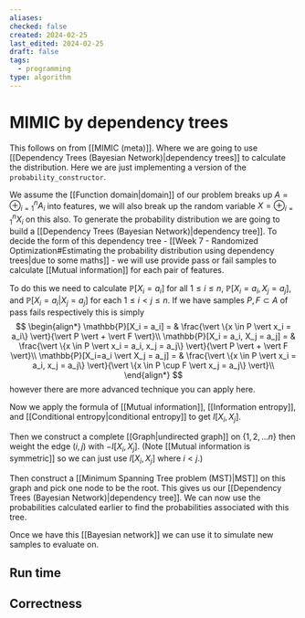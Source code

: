 ```yaml
---
aliases: 
checked: false
created: 2024-02-25
last_edited: 2024-02-25
draft: false
tags:
  - programming
type: algorithm
---
```

# MIMIC by dependency trees

This follows on from [[MIMIC (meta)]]. Where we are going to use [[Dependency Trees (Bayesian Network)|dependency trees]] to calculate the distribution. Here we are just implementing a version of the `probability_constructor`.

We assume the [[Function domain|domain]] of our problem breaks up $A = \oplus_{i=1}^n A_i$ into features, we will also break up the random variable $X=\oplus_{i=1}^n X_i$ on this also. To generate the probability distribution we are going to build a [[Dependency Trees (Bayesian Network)|dependency tree]]. To decide the form of this dependency tree - [[Week 7 - Randomized Optimization#Estimating the probability distribution using dependency trees|due to some maths]] - we will use provide pass or fail samples to calculate [[Mutual information]] for each pair of features.

To do this we need to calculate $\mathbb{P}[X_i = a_i]$ for all $1 \leq i \leq n$, $\mathbb{P}[X_i = a_i, X_j = a_j]$, and $\mathbb{P}[X_i=a_i \vert X_j = a_j]$ for each $1 \leq i < j \leq n$. If we have samples $P, F \subset A$ of pass fails respectively this is simply 
$$
\begin{align*}
\mathbb{P}[X_i = a_i] = & \frac{\vert \{x \in P \vert x_i = a_i\} \vert}{\vert P \vert + \vert F \vert}\\
\mathbb{P}[X_i = a_i, X_j = a_j] = & \frac{\vert \{x \in P \vert x_i = a_i, x_j = a_j\} \vert}{\vert P \vert + \vert F \vert}\\
\mathbb{P}[X_i=a_i \vert X_j = a_j] = & \frac{\vert \{x \in P \vert x_i = a_i, x_j = a_j\} \vert}{\vert \{x \in P \cup F \vert x_j = a_j\} \vert}\\
\end{align*}
$$
however there are more advanced technique you can apply here. 

Now we apply the formula of [[Mutual information]], [[Information entropy]], and [[Conditional entropy|conditional entropy]] to get $I[X_i, X_j]$.

Then we construct a complete [[Graph|undirected graph]] on $\{1,2, \ldots n\}$ then weight the edge $(i,j)$ with $-I[X_i, X_j]$. (Note [[Mutual information is symmetric]] so we can just use $I[X_i,X_j]$ where $i < j$.)

Then construct a [[Minimum Spanning Tree problem (MST)|MST]] on this graph and pick one node to be the root. This gives us our [[Dependency Trees (Bayesian Network)|dependency tree]]. We can now use the probabilities calculated earlier to find the probabilities associated with this tree. 

Once we have this [[Bayesian network]] we can use it to simulate new samples to evaluate on.

## Run time


## Correctness

